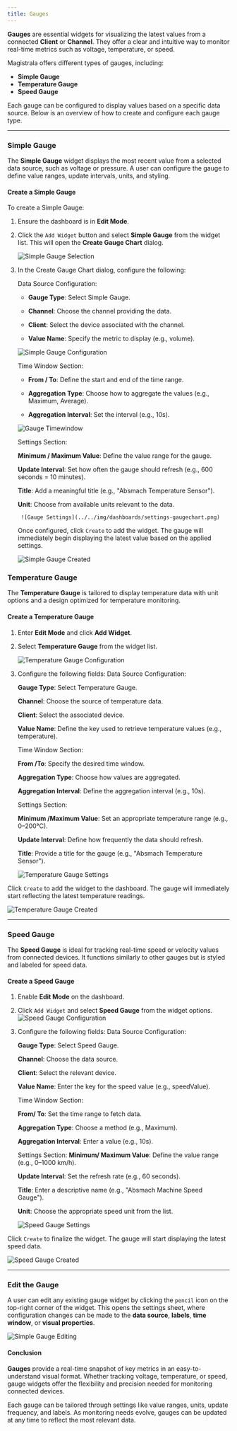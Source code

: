 ```yaml
---
title: Gauges
---
```



**Gauges** are essential widgets for visualizing the latest values from a connected **Client** or **Channel**. They offer a clear and intuitive way to monitor real-time metrics such as voltage, temperature, or speed.

Magistrala offers different types of gauges, including:

- **Simple Gauge**
- **Temperature Gauge**
- **Speed Gauge**

Each gauge can be configured to display values based on a specific data source. Below is an overview of how to create and configure each gauge type.

---

### Simple Gauge

The **Simple Gauge** widget displays the most recent value from a selected data source,  such as voltage or pressure. A user can configure the gauge to define value ranges, update intervals, units, and styling.

#### Create a Simple Gauge

To create a Simple Gauge:

1. Ensure the dashboard is in **Edit Mode**.
2. Click the `Add Widget` button and select **Simple Gauge** from the widget list. This will open the **Create Gauge Chart** dialog.

    ![Simple Gauge Selection](../../img/dashboards/gauge-type-filter.png)

3. In the Create Gauge Chart dialog, configure the following:  

    Data Source Configuration:

    - **Gauge Type**: Select Simple Gauge.

    - **Channel**: Choose the channel providing the data.

    - **Client**: Select the device associated with the channel.

    - **Value Name**: Specify the metric to display (e.g., volume).

     ![Simple Gauge Configuration](../../img/dashboards/create-simplegauge.png)

    Time Window Section:

      - **From / To**: Define the start and end of the time range.

      - **Aggregation Type**: Choose how to aggregate the values (e.g., Maximum, Average).

      - **Aggregation Interval**: Set the interval (e.g., 10s).

      ![Gauge Timewindow](../../img/dashboards/gaugechart-timewindow.png)

      Settings Section:

      **Minimum / Maximum Value**: Define the value range for the gauge.

      **Update Interval**: Set how often the gauge should refresh (e.g., 600 seconds = 10 minutes).

      **Title**: Add a meaningful title (e.g., "Absmach Temperature Sensor").

      **Unit**: Choose from available units relevant to the data.

        ![Gauge Settings](../../img/dashboards/settings-gaugechart.png)

    Once configured, click `Create` to add the widget. The gauge will immediately begin displaying the latest value based on the applied settings.

   ![Simple Gauge Created](../../img/dashboards/new-simplegauge.png)

### Temperature Gauge

The **Temperature Gauge** is tailored to display temperature data with unit options and a design optimized for temperature monitoring.

#### Create a Temperature Gauge

1. Enter **Edit Mode** and click **Add Widget**.
2. Select **Temperature Gauge** from the widget list.

   ![Temperature Gauge Configuration](../../img/dashboards/create-temperature-gauge.png)

3. Configure the following fields:
    Data Source Configuration:

      **Gauge Type**: Select Temperature Gauge.

      **Channel**: Choose the source of temperature data.

      **Client**: Select the associated device.

      **Value Name**: Define the key used to retrieve temperature values (e.g., temperature).

     Time Window Section:

      **From /To**: Specify the desired time window.

      **Aggregation Type**: Choose how values are aggregated.

      **Aggregation Interval**: Define the aggregation interval (e.g., 10s).

      Settings Section:

      **Minimum /Maximum Value**: Set an appropriate temperature range (e.g., 0–200°C).

      **Update Interval**: Define how frequently the data should refresh.

      **Title**: Provide a title for the gauge (e.g., "Absmach Temperature Sensor").

    ![Temperature Gauge Settings](../../img/dashboards/temperature-gauge-units.png)
  
  Click `Create` to add the widget to the dashboard. The gauge will immediately start reflecting the latest temperature readings.  

  ![Temperature Gauge Created](../../img/dashboards/new-temperaturegauge.png)

---

### Speed Gauge

The **Speed Gauge** is ideal for tracking real-time speed or velocity values from connected devices. It functions similarly to other gauges but is styled and labeled for speed data.

#### Create a Speed Gauge

1. Enable **Edit Mode** on the dashboard.
2. Click `Add Widget` and select **Speed Gauge** from the widget options.
   ![Speed Gauge Configuration](../../img/dashboards/create-speedgauge.png)
3. Configure the following fields:
    Data Source Configuration:

    **Gauge Type**: Select Speed Gauge.

    **Channel**: Choose the data source.

    **Client**: Select the relevant device.

    **Value Name**: Enter the key for the speed value (e.g., speedValue).

    Time Window Section:

    **From/ To**: Set the time range to fetch data.

    **Aggregation Type**: Choose a method (e.g., Maximum).

    **Aggregation Interval**: Enter a value (e.g., 10s).

    Settings Section:
    **Minimum/ Maximum Value**: Define the value range (e.g., 0–1000 km/h).

    **Update Interval**: Set the refresh rate (e.g., 60 seconds).

    **Title**: Enter a descriptive name (e.g., "Absmach Machine Speed Gauge").

    **Unit**: Choose the appropriate speed unit from the list.

   ![Speed Gauge Settings](../../img/dashboards/create-speedgauge-unit.png)

  Click `Create` to finalize the widget. The gauge will start displaying the latest speed data.

   ![Speed Gauge Created](../../img/dashboards/new-speedgauge.png)

---

### Edit the Gauge

A user can edit any existing gauge widget by clicking the `pencil` icon on the top-right corner of the widget. This opens the settings sheet, where configuration changes can be made to the **data source**, **labels**, **time window**, or **visual properties**.

  ![Simple Gauge Editing](../../img/dashboards/edit-gauge-settings.png)

#### Conclusion

**Gauges** provide a real-time snapshot of key metrics in an easy-to-understand visual format. Whether tracking voltage, temperature, or speed, gauge widgets offer the flexibility and precision needed for monitoring connected devices.

Each gauge can be tailored through settings like value ranges, units, update frequency, and labels. As monitoring needs evolve, gauges can be updated at any time to reflect the most relevant data.
